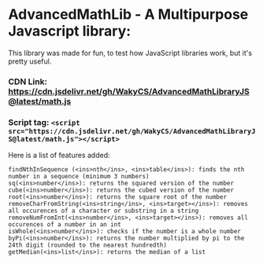 # **AdvancedMathLib - A Multipurpose Javascript library:**

This library was made for fun, to test how JavaScript libraries work, but it's pretty useful.

### CDN Link: https://cdn.jsdelivr.net/gh/WakyCS/AdvancedMathLibraryJS@latest/math.js
### Script tag: `<script src="https://cdn.jsdelivr.net/gh/WakyCS/AdvancedMathLibraryJS@latest/math.js"></script>`

Here is a list of features added:
```
findNthInSequence (<ins>nth</ins>, <ins>table</ins>): finds the nth number in a sequence (minimum 3 numbers)
sq(<ins>number</ins>): returns the squared version of the number
cube(<ins>number</ins>): returns the cubed version of the number
root(<ins>number</ins>): returns the square root of the number
removeCharFromString(<ins>string</ins>, <ins>target></ins>): removes all occurences of a character or substring in a string
removeNumFromInt(<ins>number</ins>, <ins>target></ins>): removes all occurences of a number in an int
isWhole(<ins>number</ins>): checks if the number is a whole number
byPi(<ins>number</ins>): returns the number multiplied by pi to the 24th digit (rounded to the nearest hundredth)
getMedian(<ins>list</ins>): returns the median of a list
```
